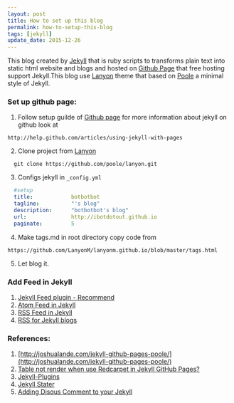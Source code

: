 ```yaml
---
layout: post
title: How to set up this blog
permalink: how-to-setup-this-blog
tags: [jekyll]
update_date: 2015-12-26
---
```


This blog created by [Jekyll](http://jekyllrb.com) that is ruby scripts to transforms plain text into static html website and blogs and hosted on [Github
Page](http://page.github.com) that free hosting support Jekyll.This blog use [Lanyon](http://lanyon.getpoole.com) theme that based on
[Poole](http://getpoole.com) a minimal style of Jekyll.

### Set up github page:  
  1. Follow setup guilde of [Github page](https://pages.github.com)
  for more information about jekyll on github look at  

  ```
  http://help.github.com/articles/using-jekyll-with-pages
  ```
  2. Clone project from [Lanyon](http://lanyon.getpoole.com)  

  ```
    git clone https://github.com/poole/lanyon.git
  ```  
  3. Configs jekyll in  `_config.yml`   

  ```yaml
    #setup
    title:            botbotbot  
    tagline:          "'s blog"  
    description:      "botbotbot's blog"  
    url:              http://ibotdotout.github.io  
    paginate:         5  
  ```
  4. Make tags.md in root directory copy code from

  ```
  https://github.com/LanyonM/lanyonm.github.io/blob/master/tags.html
  ```
  5. Let blog it.


### Add Feed in Jekyll
1. [Jekyll Feed plugin - Recommend](https://github.com/jekyll/jekyll-feed)
2. [Atom Feed in Jekyll](http://jekyll.tips/tutorials/atom-feed/)
3. [RSS Feed in Jekyll](http://jekyll.tips/tutorials/rss-feed/)
4. [RSS for Jekyll blogs](http://joelglovier.com/writing/rss-for-jekyll/)


### References:  
  1. [http://joshualande.com/jekyll-github-pages-poole/](http://joshualande.com/jekyll-github-pages-poole/)
  2. [Table not render when use Redcarpet in Jekyll GitHub Pages?](http://stackoverflow.com/questions/16099153/table-not-render-when-use-redcarpet-in-jekyll-github-pages)
  3. [Jekyll-Plugins](http://www.jekyll-plugins.com)
  4. [Jekyll Stater](http://jekyll.tips)
  5. [Adding Disqus Comment to your Jekyll](http://www.perfectlyrandom.org/2014/06/29/adding-disqus-to-your-jekyll-powered-github-pages/)
